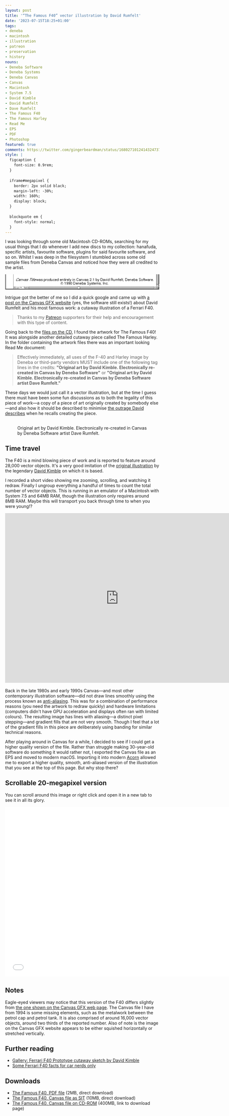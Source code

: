 ```yaml
---
layout: post
title: '“The Famous F40” vector illustration by David Rumfelt'
date: '2023-07-15T18:25+01:00'
tags:
- deneba
- macintosh
- illustration
- patreon
- preservation
- history
nouns:
- Deneba Software
- Deneba Systems
- Deneba Canvas
- Canvas
- Macintosh
- System 7.5
- David Kimble
- David Rumfelt
- Dave Rumfelt
- The Famous F40
- The Famous Harley
- Read Me
- EPS
- PDF
- Photoshop
featured: true
comments: https://twitter.com/gingerbeardman/status/1680271012414324737
style: |
  figcaption {
    font-size: 0.9rem;
  }
  
  iframe#megapixel {
    border: 2px solid black;
    margin-left: -30%;
    width: 160%;
    display: block;
  }
  
  blockquote em {
    font-style: normal;
  }
---
```


I was looking through some old Macintosh CD-ROMs, searching for my usual things that I do whenever I add new discs to my collection: hanafuda, specific artists, favourite software, plugins for said favourite software, and so on. Whilst I was deep in the filesystem I stumbled across some old sample files from Deneba Canvas and noticed how they were all credited to the artist.

![Canvas Title was produced entirely in Canvas 2.1 by David Rumfelt, Deneba Software. © 1990 Deneba Systems, Inc.](/images/posts/deneba-canvas-david-rumfelt.png "Canvas Title was produced entirely in Canvas 2.1 by David Rumfelt, Deneba Software. © 1990 Deneba Systems, Inc.")

Intrigue got the better of me so I did a quick google and came up with [a post on the Canvas GFX website](https://www.canvasgfx.com/blog/driven-by-design-david-rumfelt-graphic-artist) (yes, the software still exists!) about David Rumfelt and his most famous work: a cutaway illustration of a Ferrari F40.

> Thanks to my [Patreon](https://www.patreon.com/gingerbeardman) supporters for their help and encouragement with this type of content.

Going back to the [files on the CD](https://archive.org/details/GRAVIS_CD_1_94), I found the artwork for The Famous F40! It was alongside another detailed cutaway piece called The Famous Harley. In the folder containing the artwork files there was an important looking Read Me document:

> Effectively immediately, all uses of the F-40 and Harley image by Deneba or third-party vendors MUST include one of the following tag lines in the credits: **"Original art by David Kimble. Electronically re-created in Canvas by Deneba Software"** or **"Original art by David Kimble. Electronically re-created in Canvas by Deneba Software artist Dave Rumfelt."**

These days we would just call it a vector illustration, but at the time I guess there must have been some fun discussions as to both the legality of this piece of work—a copy of a piece of art originally created by somebody else—and also how it should be described to minimise [the outrage David describes](https://www.canvasgfx.com/blog/driven-by-design-david-rumfelt-graphic-artist) when he recalls creating the piece.

<figure class="img-with-caption">
<picture>
  <source srcset="https://cdn.gingerbeardman.com/images/posts/deneba-canvas-david-rumfelt-the-famous-f40-exported.avif 1x, https://cdn.gingerbeardman.com/images/posts/deneba-canvas-david-rumfelt-the-famous-f40-exported-retina.avif 2x" type="image/avif">
  <source srcset="https://cdn.gingerbeardman.com/images/posts/deneba-canvas-david-rumfelt-the-famous-f40-exported.webp 1x, https://cdn.gingerbeardman.com/images/posts/deneba-canvas-david-rumfelt-the-famous-f40-exported-retina.webp 2x" type="image/webp">
  <img src="https://cdn.gingerbeardman.com/images/posts/deneba-canvas-david-rumfelt-the-famous-f40-exported.png" srcset="https://cdn.gingerbeardman.com/images/posts/deneba-canvas-david-rumfelt-the-famous-f40-exported-retina.png 2x" onload="doScroll();" alt="" title="" loading="lazy">
</picture>
<figcaption class="caption">Original art by David Kimble. Electronically re-created in Canvas by Deneba Software artist Dave Rumfelt.</figcaption></figure>

## Time travel

The F40 is a mind blowing piece of work and is reported to feature around 28,000 vector objects. It's a very good imitation of the [original illustration](https://uk.motor1.com/news/462763/ferrari-f40-straight-piped-autobahn/) by the legendary [David Kimble](https://memory-alpha.fandom.com/wiki/David_A._Kimble) on which it is based.

I recorded a short video showing me zooming, scrolling, and watching it redraw. Finally I ungroup everything a handful of times to count the total number of vector objects. This is running in an emulator of a Macintosh with System 7.5 and 64MB RAM, though the illustration only requires around 8MB RAM. Maybe this will transport you back through time to when you were young!?

<iframe width="740" height="555" src="https://www.youtube.com/embed/5HMUp6vmc4Q" title="YouTube video player" frameborder="0" allow="accelerometer; autoplay; clipboard-write; encrypted-media; gyroscope; picture-in-picture; web-share" allowfullscreen></iframe>

Back in the late 1980s and early 1990s Canvas—and most other contemporary illustration software—did not draw lines smoothly using the process known as [anti-aliasing](https://en.wikipedia.org/wiki/Spatial_anti-aliasing). This was for a combination of performance reasons (you need the artwork to redraw quickly) and hardware limitations (computers didn't have GPU acceleration and displays often ran with limited colours). The resulting image has lines with aliasing—a distinct pixel stepping—and gradient fills that are not very smooth. Though I feel that a lot of the gradient fills in this piece are deliberately using banding for similar technical reasons.

After playing around in Canvas for a while, I decided to see if I could get a higher quality version of the file. Rather than struggle making 30-year-old software do something it would rather not, I exported the Canvas file as an EPS and moved to modern macOS. Importing it into modern [Acorn](https://flyingmeat.com/acorn/) allowed me to export a higher quality, smooth, anti-aliased version of the illustration that you see at the top of this page. But why stop there?

## Scrollable 20-megapixel version

You can scroll around this image or right click and open it in a new tab to see it in all its glory.

<iframe id="megapixel" width="740" height="555" style="overflow:scroll;" src="/files/deneba-canvas-david-rumfelt-the-famous-f40-exported-megapixel.html" title="The Famous F40" frameborder="0" allow="accelerometer; autoplay; clipboard-write; encrypted-media; gyroscope; picture-in-picture; web-share" allowfullscreen></iframe><br>

## Notes

Eagle-eyed viewers may notice that this version of the F40 differs slightly from [the one shown on the Canvas GFX web page](https://www.canvasgfx.com/blog/driven-by-design-david-rumfelt-graphic-artist). The Canvas file I have from 1994 is some missing elements, such as the metalwork between the petrol cap and petrol tank. It is also comprised of around 16,000 vector objects, around two thirds of the reported number. Also of note is the image on the Canvas GFX website appears to be either squished horizontally or stretched vertically.

## Further reading

- [Gallery: Ferrari F40 Prototype cutaway sketch by David Kimble](https://uk.motor1.com/news/462763/ferrari-f40-straight-piped-autobahn/)
- [Some Ferrari F40 facts for car nerds only](https://motors.mega.mu/news/6-ferrari-f40-facts-car-nerds-only-20170303.html)

## Downloads

- [The Famous F40, PDF file](https://cdn.gingerbeardman.com/files/deneba-canvas-david-rumfelt-the-famous-f40.pdf) (2MB, direct download)
- [The Famous F40, Canvas file as SIT](https://cdn.gingerbeardman.com/files/deneba-canvas-david-rumfelt-the-famous-f40.sit) (10MB, direct download)
- [The Famous F40, Canvas file on CD-ROM](https://archive.org/details/GRAVIS_CD_1_94) (400MB, link to download page)
